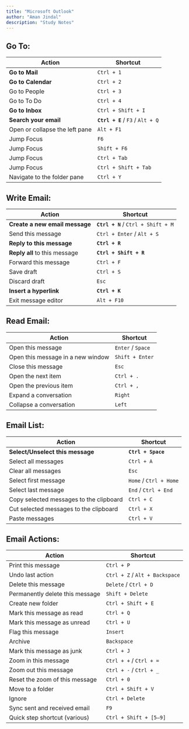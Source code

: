 ```yaml
---
title: "Microsoft Outlook"
author: "Aman Jindal"
description: "Study Notes"
---
```


## Go To:

| Action                              | Shortcut                |
|-------------------------------------|-------------------------|
| **Go to Mail**                          | `Ctrl + 1`             |
| **Go to Calendar**                      | `Ctrl + 2`             |
| Go to People                        | `Ctrl + 3`             |
| Go to To Do                         | `Ctrl + 4`             |
| **Go to Inbox**                         | `Ctrl + Shift + I`     |
| **Search your email**                   | **`Ctrl + E`** / `F3` / `Alt + Q` |
| Open or collapse the left pane      | `Alt + F1`             |
| Jump Focus                          | `F6`                   |
| Jump Focus                          | `Shift + F6`           |
| Jump Focus                          | `Ctrl + Tab`           |
| Jump Focus                          | `Ctrl + Shift + Tab`   |
| Navigate to the folder pane         | `Ctrl + Y`             |


## Write Email:

| Action                      | Shortcut                              |
|-----------------------------|---------------------------------------|
| **Create a new email message**  | **`Ctrl + N`** / `Ctrl + Shift + M`      |
| Send this message           | `Ctrl + Enter` / `Alt + S`           |
| **Reply to this message**       | **`Ctrl + R`**                           |
| **Reply all** to this message   | **`Ctrl + Shift + R`**                   |
| Forward this message        | `Ctrl + F`                           |
| Save draft                  | `Ctrl + S`                           |
| Discard draft               | `Esc`                                |
| **Insert a hyperlink**          | **`Ctrl + K`**                           |
| Exit message editor         | `Alt + F10`                          |

## Read Email:

| Action                              | Shortcut       |
|-------------------------------------|----------------|
| Open this message                   | `Enter` / `Space` |
| Open this message in a new window   | `Shift + Enter` |
| Close this message                  | `Esc`          |
| Open the next item                  | `Ctrl + .`     |
| Open the previous item              | `Ctrl + ,`     |
| Expand a conversation               | `Right`        |
| Collapse a conversation             | `Left`         |

## Email List:

| Action                                      | Shortcut                |
|--------------------------------------------|-------------------------|
| **Select/Unselect this message**               | **`Ctrl + Space`**          |
| Select all messages                        | `Ctrl + A`              |
| Clear all messages                         | `Esc`                   |
| Select first message                       | `Home` / `Ctrl + Home`  |
| Select last message                        | `End` / `Ctrl + End`    |
| Copy selected messages to the clipboard    | `Ctrl + C`              |
| Cut selected messages to the clipboard     | `Ctrl + X`              |
| Paste messages                             | `Ctrl + V`              |

## Email Actions:

| Action                              | Shortcut                |
|-------------------------------------|-------------------------|
| Print this message                  | `Ctrl + P`             |
| Undo last action                    | `Ctrl + Z` / `Alt + Backspace` |
| Delete this message                 | `Delete` / `Ctrl + D`  |
| Permanently delete this message     | `Shift + Delete`       |
| Create new folder                   | `Ctrl + Shift + E`     |
| Mark this message as read           | `Ctrl + Q`             |
| Mark this message as unread         | `Ctrl + U`             |
| Flag this message                   | `Insert`               |
| Archive                             | `Backspace`            |
| Mark this message as junk           | `Ctrl + J`             |
| Zoom in this message                | `Ctrl + +` / `Ctrl + =` |
| Zoom out this message               | `Ctrl + -` / `Ctrl + _` |
| Reset the zoom of this message      | `Ctrl + 0`             |
| Move to a folder                    | `Ctrl + Shift + V`     |
| Ignore                              | `Ctrl + Delete`        |
| Sync sent and received email        | `F9`                   |
| Quick step shortcut (various)       | `Ctrl + Shift + [5–9]` |



